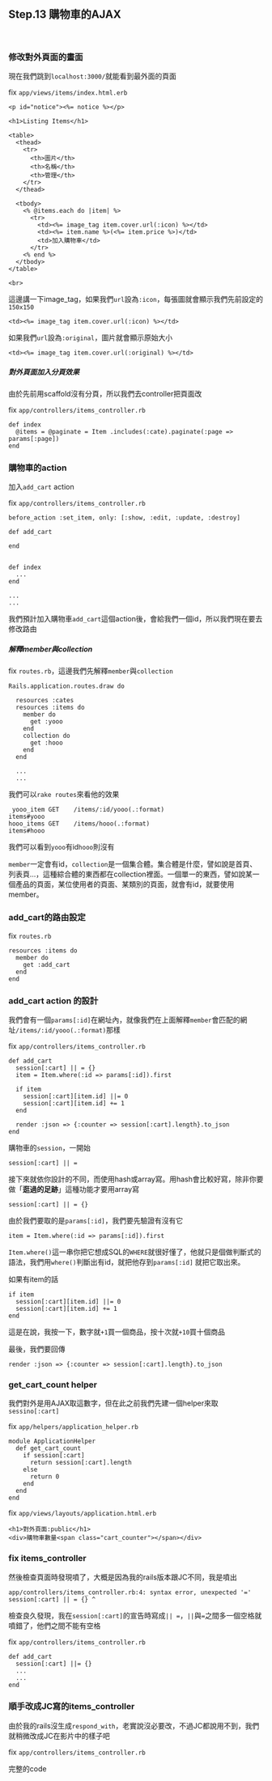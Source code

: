 ## Step.13 購物車的AJAX
<br>

### 修改對外頁面的畫面

現在我們跳到`localhost:3000/`就能看到最外面的頁面

fix `app/views/items/index.html.erb`
```
<p id="notice"><%= notice %></p>

<h1>Listing Items</h1>

<table>
  <thead>
    <tr>
      <th>圖片</th>
      <th>名稱</th>
      <th>管理</th>
    </tr>
  </thead>

  <tbody>
    <% @items.each do |item| %>
      <tr>
        <td><%= image_tag item.cover.url(:icon) %></td>
        <td><%= item.name %>(<%= item.price %>)</td>
        <td>加入購物車</td>
      </tr>
    <% end %>
  </tbody>
</table>

<br>
```

這邊講一下image_tag，如果我們`url`設為`:icon`，每張圖就會顯示我們先前設定的`150x150`
```
<td><%= image_tag item.cover.url(:icon) %></td>
```

如果我們`url`設為`:original`，圖片就會顯示原始大小
```
<td><%= image_tag item.cover.url(:original) %></td>
```


##### 對外頁面加入分頁效果

由於先前用scaffold沒有分頁，所以我們去controller把頁面改

fix `app/controllers/items_controller.rb`
```
def index
  @items = @paginate = Item .includes(:cate).paginate(:page => params[:page])
end
```

###  購物車的action

加入`add_cart` action

fix `app/controllers/items_controller.rb`
```
before_action :set_item, only: [:show, :edit, :update, :destroy]

def add_cart

end


def index
  ...
end

...
...
```

我們預計加入購物車`add_cart`這個action後，會給我們一個id，所以我們現在要去修改路由

#####  解釋member與collection

fix `routes.rb`，這邊我們先解釋`member`與`collection`
```
Rails.application.routes.draw do

  resources :cates
  resources :items do
    member do
      get :yooo
    end
    collection do
      get :hooo
    end
  end

  ...
  ...
```

我們可以`rake routes`來看他的效果
```
 yooo_item GET    /items/:id/yooo(.:format)                    items#yooo
hooo_items GET    /items/hooo(.:format)                        items#hooo
```

我們可以看到`yooo`有id`hooo`則沒有

`member`一定會有id，`collection`是一個集合體。集合體是什麼，譬如說是首頁、列表頁...，這種綜合體的東西都在collection裡面。一個單一的東西，譬如說某一個產品的頁面，某位使用者的頁面、某類別的頁面，就會有id，就要使用member。


###  add_cart的路由設定

fix `routes.rb`
```
resources :items do
  member do
    get :add_cart
  end
end
```

###  add_cart action 的設計

我們會有一個`params[:id]`在網址內，就像我們在上面解釋`member`會匹配的網址`/items/:id/yooo(.:format)`那樣


fix `app/controllers/items_controller.rb`
```
def add_cart
  session[:cart] || = {}
  item = Item.where(:id => params[:id]).first

  if item
    session[:cart][item.id] ||= 0
    session[:cart][item.id] += 1  
  end

  render :json => {:counter => session[:cart].length}.to_json
end
```

購物車的`session`，一開始
```
session[:cart] || =
```

接下來就依你設計的不同，而使用hash或array寫。用hash會比較好寫，除非你要做「**逛過的足跡**」這種功能才要用array寫
```
session[:cart] || = {}
```

由於我們要取的是`params[:id]`，我們要先驗證有沒有它
```
item = Item.where(:id => params[:id]).first
```

`Item.where()`這一串你把它想成SQL的`WHERE`就很好懂了，他就只是個做判斷式的語法，我們用`where()`判斷出有id，就把他存到`params[:id]` 就把它取出來。

如果有item的話
```
if item
  session[:cart][item.id] ||= 0
  session[:cart][item.id] += 1  
end
```
這是在說，我按一下，數字就`+1`買一個商品，按十次就`+10`買十個商品

最後，我們要回傳
```
render :json => {:counter => session[:cart].length}.to_json
```


### get_cart_count helper

我們對外是用AJAX取這數字，但在此之前我們先建一個helper來取`sessino[:cart]`

fix `app/helpers/application_helper.rb`
```
module ApplicationHelper
  def get_cart_count
    if session[:cart]
      return session[:cart].length
    else
      return 0  
    end
  end
end
```

fix `app/views/layouts/application.html.erb`
```
<h1>對外頁面:public</h1>
<div>購物車數量<span class="cart_counter"></span></div>
```

### fix items_controller

然後檢查頁面時發現噴了，大概是因為我的rails版本跟JC不同，我是噴出
```
app/controllers/items_controller.rb:4: syntax error, unexpected '=' session[:cart] || = {} ^
```
檢查良久發現，我在`session[:cart]`的宣告時寫成`|| =`，`||`與`=`之間多一個空格就噴錯了，他們之間不能有空格

fix `app/controllers/items_controller.rb`
```
def add_cart
  session[:cart] ||= {}
  ...
  ...
end
```

### 順手改成JC寫的items_controller

由於我的rails沒生成`respond_with`，老實說沒必要改，不過JC都說用不到，我們就稍微改成JC在影片中的樣子吧

fix `app/controllers/items_controller.rb`

完整的code
```

```
